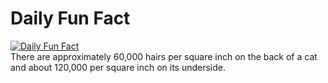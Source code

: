 # Daily Fun Fact
[![Daily Fun Fact](https://github.com/huy2x/daily-fun-facts/actions/workflows/daily-fun-facts.yml/badge.svg)](https://github.com/huy2x/daily-fun-facts/actions/workflows/daily-fun-facts.yml)<br/>
There are approximately 60,000 hairs per square inch on the back of a cat and about 120,000 per square inch on its underside.
